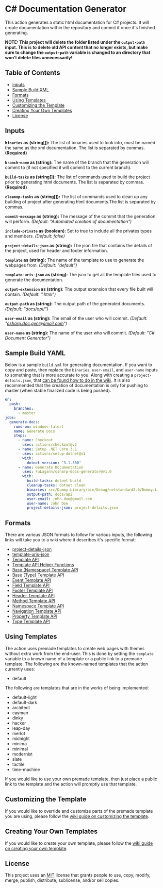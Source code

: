 
# C# Documentation Generator

This action generates a static html documentation for C# projects. It will create documentation within the repository and commit it once it's finished generating.

**NOTE: This project will delete the folder listed under the `output-path` input. This is to delete old API content that no longer exists, but make sure to change the `output-path` variable is changed to an directory that won't delete files unnecessarily!**

## Table of Contents

* [Inputs](#inputs)
* [Sample Build XML](#sample-build-yaml)
* [Formats](#formats)
* [Using Templates](#using-templates)
* [Customizing the Template](#customizing-the-template)
* [Creating Your Own Templates](#creating-your-own-templates)
* [License](#license)

## Inputs

**`binaries` as (string[]):** The list of binaries used to look into, must be named the same as the xml documentation. The list is separated by commas. **(Required)**

**`branch-name` as (string):** The name of the branch that the generation will commit to (if not specified it will commit to the current branch).

**`build-tasks` as (string[]):** The list of commands used to build the project prior to generating html documents. The list is separated by commas. **(Required)**

**`cleanup-tasks` as (string[]):** The list of commands used to clean up any building of project after generating html documents.The list is separated by commas.

**`commit-message` as (string):** The message of the commit that the generation will perform. *(Default: "Automated creation of documentation")*

**`include-private` as (boolean):** Set to true to include all the privates types and members. *(Default: false)*

**`project-details-json` as (string):** The json file that contains the details of the project, used for header and footer information.

**`template` as (string):** The name of the template to use to generate the webpages from. *(Default: "default")*

**`template-uris-json` as (string):** The json to get all the template files used to generate the documentation.

**`output-extension` as (string):** The output extension that every file built will contain. *(Default: ".html")*

**`output-path` as (string):** The output path of the generated documents. *(Default: "docs/api/")*

**`user-email` as (string):** The email of the user who will commit. *(Default: "csharp.doc.gen@gmail.com")*

**`user-name` as (string):** The name of the user who will commit. *(Default: "C# Document Generator")*

## Sample Build YAML

Below is a sample `build.yml` for generating documentation. If you want to copy and paste, then replace the `binaries`, `user-email`, and `user-name` inputs to something that is more accurate to you. Along with creating a `project-details.json`, that [can be found how to do in the wiki](https://github.com/FuLagann/csharp-docs-generator/wiki/Project-Details-JSON-Format). It is also recommended that the creation of documentation is only for pushing to master (when stable finalized code is being pushed).

```yml
on:
  push:
    branches:
      - master
jobs:
  generate-docs:
    runs-on: windows-latest
    name: Generate Docs
    steps:
      - name: Checkout
        uses: actions/checkout@v2
      - name: Setup .NET Core 3.1
        uses: actions/setup-dotnet@v1
        with:
          dotnet-version: "3.1.300"
      - name: Generate Documentation
        uses: FuLagann/csharp-docs-generator@v1.0
        with:
          build-tasks: dotnet build
          cleanup-tasks: dotnet clean
          binaries: src/Dummy.Library/bin/Debug/netstandard2.0/Dummy.Library.dll
          output-path: docs/api
          user-email: john.doe@gmail.com
          user-name: John Doe
          project-details-json: project-details.json
```

## Formats

There are various JSON formats to follow for various inputs, the following links will take you to a wiki where it describes it's specific format:

* [project-details-json](https://github.com/FuLagann/csharp-docs-generator/wiki/Project-Details-JSON-Format)
* [template-uris-json](https://github.com/FuLagann/csharp-docs-generator/wiki/Template-URIs-JSON-Format)
* [Template API](https://github.com/FuLagann/csharp-docs-generator/wiki/Template-API#base-namespace-template-api)
* [Template API Helper Functions](https://github.com/FuLagann/csharp-docs-generator/wiki/Template-API-Helper-Functions)
* [Base (Namespace) Template API](https://github.com/FuLagann/csharp-docs-generator/wiki/Template-API#base-namespace-template-api)
* [Base (Type) Template API](https://github.com/FuLagann/csharp-docs-generator/wiki/Template-API#base-type-template-api)
* [Event Template API](https://github.com/FuLagann/csharp-docs-generator/wiki/Template-API#event-template-api)
* [Field Template API](https://github.com/FuLagann/csharp-docs-generator/wiki/Template-API#field-template-api)
* [Footer Template API](https://github.com/FuLagann/csharp-docs-generator/wiki/Template-API#footer-template-api)
* [Header Template API](https://github.com/FuLagann/csharp-docs-generator/wiki/Template-API#header-template-api)
* [Method Template API](https://github.com/FuLagann/csharp-docs-generator/wiki/Template-API#method-template-api)
* [Namespace Template API](https://github.com/FuLagann/csharp-docs-generator/wiki/Template-API#namespace-template-api)
* [Navigation Template API](https://github.com/FuLagann/csharp-docs-generator/wiki/Template-API#navigation-template-api)
* [Property Template API](https://github.com/FuLagann/csharp-docs-generator/wiki/Template-API#property-template-api)
* [Type Template API](https://github.com/FuLagann/csharp-docs-generator/wiki/Template-API#type-template-api)

## Using Templates

The action uses premade templates to create web pages with themes without extra work from the end-user. This is done by setting the `template` variable to a known name of a template or a public link to a premade template. The following are the known-named templates that the action currently uses:

* default

The following are templates that are in the works of being implemented:

* default-light
* default-dark
* architect
* cayman
* dinky
* hacker
* leap-day
* merlot
* midnight
* minima
* minimal
* modernist
* slate
* tactile
* time-machine

If you would like to use your own premade template, then just place a public link to the template and the action will promptly use that template.

## Customizing the Template

If you would like to override and customize parts of the premade template you are using, please follow the [wiki guide on customizing the template](https://github.com/FuLagann/csharp-docs-generator/wiki/Customizing-the-Template).

## Creating Your Own Templates

If you would like to create your own template, please follow the [wiki guide on creating your own template](https://github.com/FuLagann/csharp-docs-generator/wiki/Creating-Your-Own-Premade-Template).

## License

This project uses an [MIT](LICENSE) license that grants people to use, copy, modify, merge, publish, distribute, sublicense, and/or sell copies.
